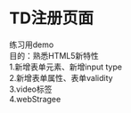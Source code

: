 # TD注册页面 <br />
练习用demo <br />
目的：熟悉HTML5新特性 <br />
1.新增表单元素、新增input type<br />
2.新增表单属性、表单validity<br />
3.video标签<br />
4.webStragee<br />
